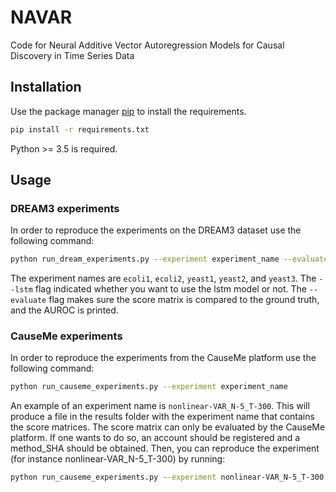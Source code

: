 # NAVAR

Code for Neural Additive Vector Autoregression Models for Causal Discovery in Time Series Data

## Installation

Use the package manager [pip](https://pip.pypa.io/en/stable/) to install the requirements. 

```bash
pip install -r requirements.txt
```

Python >= 3.5 is required.
## Usage

### DREAM3 experiments

In order to reproduce the experiments on the DREAM3 dataset use the following command:

```bash
python run_dream_experiments.py --experiment experiment_name --evaluate --lstm
```

The experiment names are `ecoli1`, `ecoli2`, `yeast1`, `yeast2`, and `yeast3`. The `--lstm` flag indicated whether you want to use the lstm model or not. The `--evaluate` flag makes sure the score matrix is compared to the ground truth, and the AUROC is printed. 

### CauseMe experiments
In order to reproduce the experiments from the CauseMe platform use the following command:
```bash
python run_causeme_experiments.py --experiment experiment_name
```

An example of an experiment name is `nonlinear-VAR_N-5_T-300`. This will produce a file in the results folder with the experiment name that contains the score matrices. The score matrix can only be evaluated by the CauseMe platform. If one wants to do so, an account should be registered and a method_SHA should be obtained. Then, you can reproduce the experiment (for instance nonlinear-VAR_N-5_T-300) by running:
```bash
python run_causeme_experiments.py --experiment nonlinear-VAR_N-5_T-300 --method_sha XXXXXX
```

